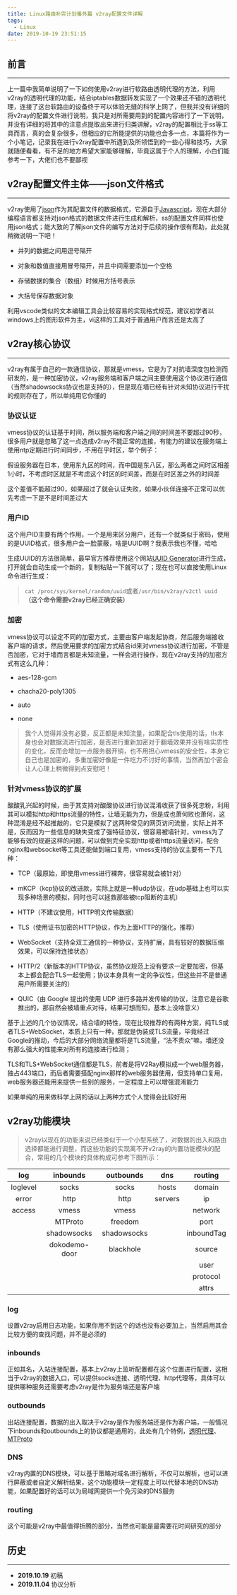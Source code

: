 ```yaml
---
title: Linux路由补完计划番外篇 v2ray配置文件详解
tags:
  - Linux
date: 2019-10-19 23:51:15
---
```


## 前言

---

上一篇中我简单说明了一下如何使用v2ray进行软路由透明代理的方法，利用v2ray的透明代理的功能，结合iptables数据转发实现了一个效果还不错的透明代理，连接了这台软路由的设备终于可以体验无缝的科学上网了，但我并没有详细的将v2ray的配置文件进行说明，我只是对所需要用到的配置内容进行了一下说明，并没有详细的将其中的注意点提取出来进行归类讲解，v2ray的配置相比于ss等工具而言，真的会复杂很多，但相应的它所能提供的功能也会多一点，本篇将作为一个小笔记，记录我在进行v2ray配置中所遇到及所领悟到的一些心得和技巧，大家就随便看看，有不足的地方希望大家能够理解，毕竟这属于个人的理解，小白们能参考一下，大佬们也不要鄙视

<!-- more -->

## v2ray配置文件主体——**json**文件格式

---

v2ray使用了[json](https://zh.wikipedia.org/wiki/JSON)作为其配置文件的数据格式，它源自于[Javascript](https://zh.wikipedia.org/wiki/JavaScript)，现在大部分编程语言都支持对json格式的数据文件进行生成和解析，ss的配置文件同样也使用json格式；能大致的了解json文件的编写方法对于后续的操作很有帮助，此处就稍微说明一下吧！

* 并列的数据之间用逗号隔开

* 对象和数值直接用冒号隔开，并且中间需要添加一个空格

* 存储数据的集合（数组）时候用方括号表示

* 大括号保存数据对象

利用vscode类似的文本编辑工具会比较容易的实现格式规范，建议初学者以windows上的图形软件为主，vi这样的工具对于普通用户而言还是太高了

## v2ray核心协议

---

v2ray有属于自己的一款通信协议，那就是vmess，它是为了对抗墙深度包检测而研发的，是一种加密协议，v2ray服务端和客户端之间主要使用这个协议进行通信（当然shadowsocks协议也是支持的），但是现在墙已经有针对未知协议进行干扰的规则存在了，所以单纯用它你懂的

### 协议认证

vmess协议的认证基于时间，所以服务端和客户端之间的时间差不要超过90秒，很多用户就是忽略了这一点造成v2ray不能正常的连接，有能力的建议在服务端上使用ntp定期进行时间同步，不用在乎时区，举个例子：

假设服务器在日本，使用东九区的时间，而中国是东八区，那么两者之间时区相差1小时，不考虑时区就是不考虑这个时区的时间差，而是在时区差之外的时间差

这个差值不能超过90，如果超过了就会认证失败，如果小伙伴连接不正常可以优先考虑一下是不是时间差过大

### 用户ID

这个用户ID主要有两个作用，一个是用来区分用户，还有一个就类似于密码，使用的是UUID格式，很多用户会一脸蒙蔽，啥是UUID啊？我表示我也不懂，哈哈

生成UUID的方法很简单，最早官方推荐使用这个网站[UUID Generator](https://www.uuidgenerator.net/)进行生成，打开就会自动生成一个新的，复制粘贴一下就可以了；现在也可以直接使用Linux命令进行生成：

> `cat /proc/sys/kernel/random/uuid`或者`/usr/bin/v2ray/v2ctl uuid` **（这个命令需要v2ray已经正确安装）**

### 加密

vmess协议可以设定不同的加密方式，主要由客户端发起协商，然后服务端接收客户端的请求，然后使用要求的加密方式结合id来对vmess协议进行加密，不管是否加密，它对于墙而言都是未知流量，一样会进行操作，现在v2ray支持的加密方式有这么几种：

* aes-128-gcm

* chacha20-poly1305

* auto

* none

> 我个人觉得并没有必要，反正都是未知流量，如果配合tls使用的话，tls本身也会对数据流进行加密，是否进行重新加密对于翻墙效果并没有啥实质性的变化，反而会增加一点服务器开销，也不用担心vmess的安全性，本身它自己也是加密的，多重加密好像是一件吃力不讨好的事情，当然再加个密会让人心理上稍微得到点安慰吧！

### 针对vmess协议的扩展

酸酸乳兴起的时候，由于其支持对酸酸协议进行协议混淆收获了很多死忠粉，利用其可以模拟http和https流量的特性，让墙无能为力，但是成也萧何败也萧何，这种混淆是经不起推敲的，它只是模拟了这两种常见的网页访问流量，实际上并不是，反而因为一些信息的缺失变成了强特征协议，很容易被墙针对，vmess为了能够有效的规避这样的问题，可以做到完全实现http或者https流量访问，配合nginx和websocket等工具还能做到端口复用，vmess支持的协议主要有一下几种：

* TCP（最原始，即使用vmess进行裸奔，很容易就会被针对）

* mKCP（kcp协议的改进款，实际上就是一种udp协议，在udp基础上也可以实现多种场景的模拟，同时也可以拯救那些被tcp阻断的主机）

* HTTP（不建议使用，HTTP明文传输数据）

* TLS（使用证书加密的HTTP协议，作为上面HTTP的强化，推荐）

* WebSocket（支持全双工通信的一种协议，支持扩展，具有较好的数据压缩效果，可以保持连接状态）

* HTTP/2（新版本的HTTP协议，虽然协议规范上没有要求一定要加密，但基本上都会配合TLS一起使用；协议本身具有一定的争议性，但这些并不是普通用户所需要关注的）

* QUIC（由 Google 提出的使用 UDP 进行多路并发传输的协议，注意它是谷歌推出的，那自然会被墙重点对待，结果可想而知，基本上没啥意义）

基于上述的几个协议情况，结合墙的特性，现在比较推荐的有两种方案，纯TLS或者TLS+WebSocket，本质上只有一种，那就是伪装成TLS流量，毕竟经过Google的推动，今后的大部分网络流量都将是TLS流量，“法不责众”嘛，墙还没有那么强大的性能来对所有的连接进行检测；

TLS和TLS+WebSocket通信都是TLS，前者是将V2Ray模拟成一个web服务器，独占443端口，而后者需要搭配nginx那样的web服务器使用，但支持单口复用，web服务器还能用来提供一些别的服务，一定程度上可以增强混淆能力

如果单纯的用来做科学上网的话以上两种方式个人觉得会比较好用

## v2ray功能模块

> v2ray以现在的功能来说已经类似于一个小型系统了，对数据的出入和路由选择都能进行调整，而这些功能的实现离不开v2ray的内置功能模块的配合，常用的几个模块的具体构成可参考下图所示：

|log|inbounds|outbounds|dns|routing|
|:------:|:------:|:------:|:------:|:------:|
|loglevel|socks|socks|hosts|domain|
|error|http|http|servers|ip|
|access|vmess|vmess||network|
||MTProto|freedom||port|
||shadowsocks|shadowsocks||inboundTag|
||dokodemo-door|blackhole||source|
|||||user|
|||||protocol|
|||||attrs|

### log

设置v2ray启用日志功能，如果你用不到这个的话也没有必要加上，当然启用其会比较方便的查找问题，并不是必须的

### inbounds

正如其名，入站连接配置，基本上v2ray上监听配置都在这个位置进行配置，这相当于v2ray的数据入口，可以提供socks连接、透明代理、http代理等，具体可以提供哪种服务还需要考虑v2ray是作为服务端还是客户端

### outbounds

出站连接配置，数据的出入取决于v2ray是作为服务端还是作为客户端，一般情况下inbounds和outbounds上的协议都是通用的，此处有几个特例，[透明代理](https://www.v2ray.com/chapter_02/protocols/dokodemo.html)、[MTProto](https://www.v2ray.com/chapter_02/protocols/mtproto.html)

### DNS

v2ray内置的DNS模块，可以基于策略对域名进行解析，不仅可以解析，也可以进行屏蔽或者自定义解析结果，这个功能模块一定程度上可以代替本地的DNS功能，如果配置好的话可以为局域网提供一个免污染的DNS服务

### routing

这个可能是v2ray中最值得折腾的部分，当然也可能是最需要花时间研究的部分

## 历史

---

* **2019.10.19** 初稿
* **2019.11.04** 协议分析
